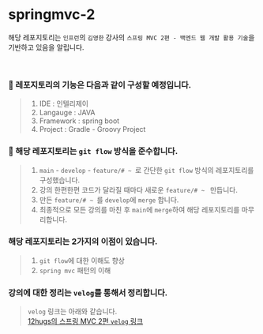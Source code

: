 # springmvc-2

해당 레포지토리는 `인프런`의 `김영한` 강사의 `스프링 MVC 2편 - 백엔드 웹 개발 활용 기술`을 기반하고 있음을 알립니다.

<br>

### 🚚 레포지토리의 기능은 다음과 같이 구성할 예정입니다.
> 1. IDE : 인텔리제이 <br>
> 2. Langauge : JAVA <br>
> 3. Framework : spring boot <br>
> 4. Project : Gradle - Groovy Project <br>

### 🦼 해당 레포지토리는 `git flow` 방식을 준수합니다.
> 1. `main` - `develop` - `feature/# ~ `로 간단한 `git flow` 방식의 레포지토리를 구성했습니다. <br>
> 2. 강의 한편한편 코드가 달라질 때마다 새로운 `feature/# ~ ` 만듭니다. <br>
> 3. 만든 `feature/# ~ `를 `develop`에 `merge` 합니다. <br>
> 4. 최종적으로 모든 강의를 마친 후 `main`에 `merge`하여 해당 레포지토리를 마무리합니다. <br>

### 해당 레포지토리는 2가지의 이점이 있습니다.
> 1. `git flow`에 대한 이해도 향상 <br>
> 2. `spring mvc` 패턴의 이해 <br>

### 강의에 대한 정리는 `velog`를 통해서 정리합니다.
>  `velog` 링크는 아래와 같습니다. <br>
> [12hugs의 스프링 MVC 2편 `velog` 링크](https://velog.io/@aladght/series/%EA%B9%80%EC%98%81%ED%95%9C%EC%8A%A4%ED%94%84%EB%A7%81)

